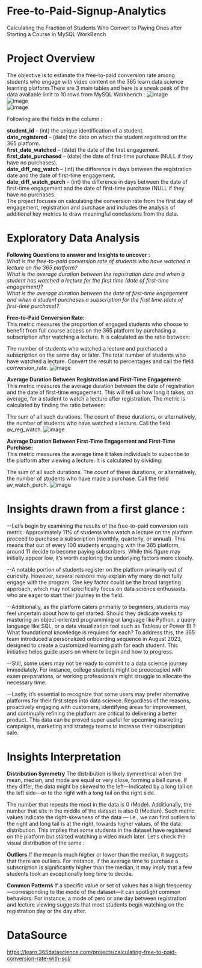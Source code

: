 # Free-to-Paid-Signup-Analytics
Calculating the Fraction of Students Who Convert to Paying Ones after Starting a Course in MySQL WorkBench

# Project Overview
The objective is to estimate the free-to-paid conversion rate among students who engage with video content on the 365 learn data science learning platform.There are 3 main tables and here is a sneak peak of the data available limit to 10 rows from MySQL Workbench : 
![image](https://github.com/user-attachments/assets/3d630b64-4ff0-432a-bfb6-545f81c1e321) <br>
![image](https://github.com/user-attachments/assets/d75202f9-7265-4b53-ba7c-4e94bc2536e4) <br>
![image](https://github.com/user-attachments/assets/c5fee064-8448-4211-8024-c4b8e6c337f3) <br>


Following are the fields in the column : 

**student_id** – (int) the unique identification of a student.<br>
**date_registered** – (date) the date on which the student registered on the 365 platform. <br>
**first_date_watched** – (date) the date of the first engagement.<br>
**first_date_purchased** – (date) the date of first-time purchase (NULL if they have no purchases).<br>
**date_diff_reg_watch** – (int) the difference in days between the registration date and the date of first-time engagement.<br>
**date_diff_watch_purch** – (int) the difference in days between the date of first-time engagement and the date of first-time purchase (NULL if they have no purchases.<br>
The project focuses on calculating the conversion rate from the first day of engagement, registration and purchase and includes the analysis of additional key metrics to draw meaningful conclusions from the data.

# Exploratory Data Analysis
**Following Questions to answer and Insights to uncover :** <br>
_What is the free-to-paid conversion rate of students who have watched a lecture on the 365 platform? <br>
What is the average duration between the registration date and when a student has watched a lecture for the first time (date of first-time engagement)? <br>
What is the average duration between the date of first-time engagement and when a student purchases a subscription for the first time (date of first-time purchase)?<br>_

**Free-to-Paid Conversion Rate:** <br>
This metric measures the proportion of engaged students who choose to benefit from full course access on the 365 platform by purchasing a subscription after watching a lecture. It is calculated as the ratio between:

The number of students who watched a lecture and purchased a subscription on the same day or later.
The total number of students who have watched a lecture.
Convert the result to percentages and call the field conversion_rate.
![image](https://github.com/user-attachments/assets/2f2db683-ab13-4b95-bf45-4e1a74e1d347) <br>


**Average Duration Between Registration and First-Time Engagement:** <br>
This metric measures the average duration between the date of registration and the date of first-time engagement. This will tell us how long it takes, on average, for a student to watch a lecture after registration. The metric is calculated by finding the ratio between:

The sum of all such durations.
The count of these durations, or alternatively, the number of students who have watched a lecture.
Call the field av_reg_watch.
![image](https://github.com/user-attachments/assets/1e79f711-d421-4d05-8397-7181360357bf)


**Average Duration Between First-Time Engagement and First-Time Purchase:** <br>
This metric measures the average time it takes individuals to subscribe to the platform after viewing a lecture. It is calculated by dividing:

The sum of all such durations.
The count of these durations, or alternatively, the number of students who have made a purchase.
Call the field av_watch_purch.
![image](https://github.com/user-attachments/assets/2bc80be7-ca46-4d51-a2c2-63b98b7c968f)

# Insights drawn from a first glance : 
--Let’s begin by examining the results of the free-to-paid conversion rate metric. Approximately 11% of students who watch a lecture on the platform proceed to purchase a subscription (monthly, quarterly, or annual). This means that out of every 100 students engaging with the 365 platform, around 11 decide to become paying subscribers. While this figure may initially appear low, it’s worth exploring the underlying factors more closely.

--A notable portion of students register on the platform primarily out of curiosity. However, several reasons may explain why many do not fully engage with the program. One key factor could be the broad targeting approach, which may not specifically focus on data science enthusiasts who are eager to start their journey in the field.

--Additionally, as the platform caters primarily to beginners, students may feel uncertain about how to get started. Should they dedicate weeks to mastering an object-oriented programming or language like Python, a query language like SQL, or a data visualization tool such as Tableau or Power BI ? What foundational knowledge is required for each? To address this, the 365 team introduced a personalized onboarding sequence in August 2023, designed to create a customized learning path for each student. This initiative helps guide users on where to begin and how to progress.

--Still, some users may not be ready to commit to a data science journey immediately. For instance, college students might be preoccupied with exam preparations, or working professionals might struggle to allocate the necessary time.

--Lastly, it’s essential to recognize that some users may prefer alternative platforms for their first steps into data science. Regardless of the reasons, proactively engaging with customers, identifying areas for improvement, and continually refining the platform are critical to delivering a better product. This data can be proved super useful for upcoming marketing campaigns, marketing and strategy teams to increase their subscription sale.

# Insights Interpretation
**Distribution Symmetry**
The distribution is likely symmetrical when the mean, median, and mode are equal or very close, forming a bell curve. If they differ, the data might be skewed to the left—indicated by a long tail on the left side—or to the right with a long tail on the right side.

The number that repeats the most in the data is 0 (Mode). Additionally, the number that sits in the middle of the dataset is also 0 (Median). Such metric values indicate the right-skewness of the data — i.e., we can find outliers to the right and long tail is at the right, towards higher values, of the data distribution. This implies that some students in the dataset have registered on the platform but started watching a video much later. Let's check the visual distribution of the same : 

**Outliers**
If the mean is much higher or lower than the median, it suggests that there are outliers. For instance, if the average time to purchase a subscription is significantly higher than the median, it may imply that a few students took an exceptionally long time to decide.

**Common Patterns**
If a specific value or set of values has a high frequency—corresponding to the mode of the dataset—it can spotlight common behaviors. For instance, a mode of zero or one day between registration and lecture viewing suggests that most students begin watching on the registration day or the day after.

# DataSource
https://learn.365datascience.com/projects/calculating-free-to-paid-conversion-rate-with-sql/
